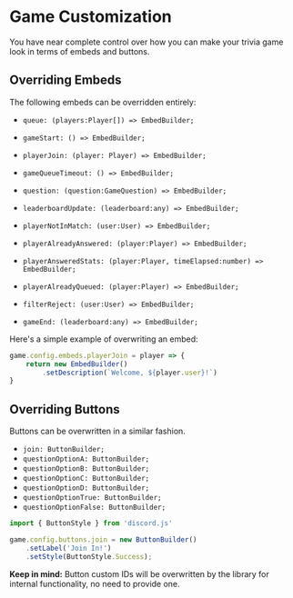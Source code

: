 # Game Customization

You have near complete control over how you can make your trivia game look in terms of embeds and buttons.

## Overriding Embeds

The following embeds can be overridden entirely:

- `queue: (players:Player[]) => EmbedBuilder;`
- `gameStart: () => EmbedBuilder;`
- `playerJoin: (player: Player) => EmbedBuilder;`
- `gameQueueTimeout: () => EmbedBuilder;`
- `question: (question:GameQuestion) => EmbedBuilder;`
- `leaderboardUpdate: (leaderboard:any) => EmbedBuilder;`

- `playerNotInMatch: (user:User) => EmbedBuilder;`
- `playerAlreadyAnswered: (player:Player) => EmbedBuilder;`
- `playerAnsweredStats: (player:Player, timeElapsed:number) => EmbedBuilder;`
- `playerAlreadyQueued: (player:Player) => EmbedBuilder;`

- `filterReject: (user:User) => EmbedBuilder;`
- `gameEnd: (leaderboard:any) => EmbedBuilder;`

Here's a simple example of overwriting an embed:

```js
game.config.embeds.playerJoin = player => {
    return new EmbedBuilder()
        .setDescription(`Welcome, ${player.user}!`)
}
```

## Overriding Buttons

Buttons can be overwritten in a similar fashion.

- `join: ButtonBuilder;`
- `questionOptionA: ButtonBuilder;`
- `questionOptionB: ButtonBuilder;`
- `questionOptionC: ButtonBuilder;`
- `questionOptionD: ButtonBuilder;`
- `questionOptionTrue: ButtonBuilder;`
- `questionOptionFalse: ButtonBuilder;`

```js
import { ButtonStyle } from 'discord.js'

game.config.buttons.join = new ButtonBuilder()
    .setLabel('Join In!')
    .setStyle(ButtonStyle.Success);
```

**Keep in mind:** Button custom IDs will be overwritten by the library for internal functionality, no need to provide one.
